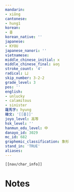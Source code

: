 ```yaml
---
mandarin:
- xiōng
cantonese:
- hung1
korean:
- 흉
korean_native: ''
japanese:
- KYOU
japanese_nanori: ''
vietnamese:
middle_chinese_initial: x
middle_chinese_final: ɨoŋ
stroke_count: '4'
radical: 凵
skip_number: 3-2-2
grade_level: 3
pos: ''
english:
- unlucky
- calamitous
- sinister
羅馬字: hyung
韓文: '[[흉]]'
joyo_level: 高等
hsk_level: ''
hanmun_edu_level: 中
danayo_id: 3029
mc_id: 682
graphemic_classification: 象形
stand_in: 'TRUE'
aliases:
---
```

```meta-bind-embed
[[nav/char_info]]
```

# Notes
